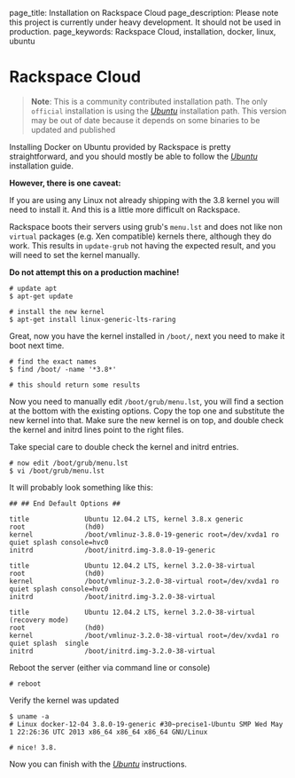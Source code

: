 page_title: Installation on Rackspace Cloud
page_description: Please note this project is currently under heavy development. It should not be used in production.
page_keywords: Rackspace Cloud, installation, docker, linux, ubuntu

# Rackspace Cloud

> **Note**:
> This is a community contributed installation path. The only `official`
> installation is using the [*Ubuntu*](../ubuntulinux/#ubuntu-linux)
> installation path. This version may be out of date because it depends on
> some binaries to be updated and published

Installing Docker on Ubuntu provided by Rackspace is pretty
straightforward, and you should mostly be able to follow the
[*Ubuntu*](../ubuntulinux/#ubuntu-linux) installation guide.

**However, there is one caveat:**

If you are using any Linux not already shipping with the 3.8 kernel you
will need to install it. And this is a little more difficult on
Rackspace.

Rackspace boots their servers using grub's `menu.lst`
and does not like non `virtual` packages (e.g. Xen compatible)
kernels there, although they do work. This results in
`update-grub` not having the expected result, and
you will need to set the kernel manually.

**Do not attempt this on a production machine!**

    # update apt
    $ apt-get update

    # install the new kernel
    $ apt-get install linux-generic-lts-raring

Great, now you have the kernel installed in `/boot/`, next you need to
make it boot next time.

    # find the exact names
    $ find /boot/ -name '*3.8*'

    # this should return some results

Now you need to manually edit `/boot/grub/menu.lst`,
you will find a section at the bottom with the existing options. Copy
the top one and substitute the new kernel into that. Make sure the new
kernel is on top, and double check the kernel and initrd lines point to
the right files.

Take special care to double check the kernel and initrd entries.

    # now edit /boot/grub/menu.lst
    $ vi /boot/grub/menu.lst

It will probably look something like this:

    ## ## End Default Options ##

    title              Ubuntu 12.04.2 LTS, kernel 3.8.x generic
    root               (hd0)
    kernel             /boot/vmlinuz-3.8.0-19-generic root=/dev/xvda1 ro quiet splash console=hvc0
    initrd             /boot/initrd.img-3.8.0-19-generic

    title              Ubuntu 12.04.2 LTS, kernel 3.2.0-38-virtual
    root               (hd0)
    kernel             /boot/vmlinuz-3.2.0-38-virtual root=/dev/xvda1 ro quiet splash console=hvc0
    initrd             /boot/initrd.img-3.2.0-38-virtual

    title              Ubuntu 12.04.2 LTS, kernel 3.2.0-38-virtual (recovery mode)
    root               (hd0)
    kernel             /boot/vmlinuz-3.2.0-38-virtual root=/dev/xvda1 ro quiet splash  single
    initrd             /boot/initrd.img-3.2.0-38-virtual

Reboot the server (either via command line or console)

    # reboot

Verify the kernel was updated

    $ uname -a
    # Linux docker-12-04 3.8.0-19-generic #30~precise1-Ubuntu SMP Wed May 1 22:26:36 UTC 2013 x86_64 x86_64 x86_64 GNU/Linux

    # nice! 3.8.

Now you can finish with the [*Ubuntu*](../ubuntulinux/#ubuntu-linux)
instructions.
